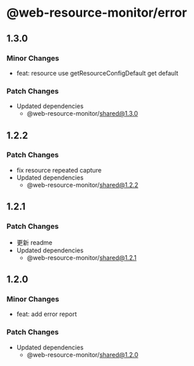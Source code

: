 # @web-resource-monitor/error

## 1.3.0

### Minor Changes

- feat: resource use getResourceConfigDefault get default

### Patch Changes

- Updated dependencies
  - @web-resource-monitor/shared@1.3.0

## 1.2.2

### Patch Changes

- fix resource repeated capture
- Updated dependencies
  - @web-resource-monitor/shared@1.2.2

## 1.2.1

### Patch Changes

- 更新 readme
- Updated dependencies
  - @web-resource-monitor/shared@1.2.1

## 1.2.0

### Minor Changes

- feat: add error report

### Patch Changes

- Updated dependencies
  - @web-resource-monitor/shared@1.2.0
